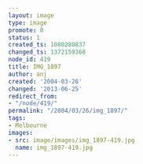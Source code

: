 ```yaml
---
layout: image
type: image
promote: 0
status: 1
created_ts: 1080280837
changed_ts: 1372159368
node_id: 419
title: IMG_1897
author: anj
created: '2004-03-26'
changed: '2013-06-25'
redirect_from:
- "/node/419/"
permalink: "/2004/03/26/img_1897/"
tags:
- Melbourne
images:
- src: image/images/img_1897-419.jpg
  name: img_1897-419.jpg
---
```


